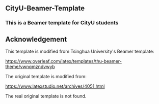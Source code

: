 ## CityU-Beamer-Template
### This is a Beamer template for CityU students

## Acknowledgement
This template is modified from Tsinghua University's Beamer template:

https://www.overleaf.com/latex/templates/thu-beamer-theme/vwnqmzndvwyb

The original template is modified from:

https://www.latexstudio.net/archives/4051.html

The real original template is not found.
